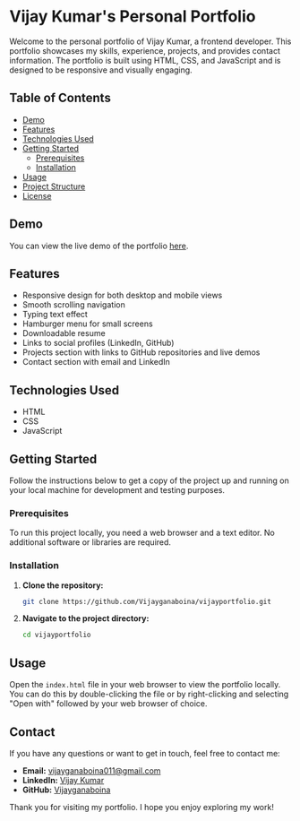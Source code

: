 # Vijay Kumar's Personal Portfolio

Welcome to the personal portfolio of Vijay Kumar, a frontend developer. This portfolio showcases my skills, experience, projects, and provides contact information. The portfolio is built using HTML, CSS, and JavaScript and is designed to be responsive and visually engaging.

## Table of Contents

- [Demo](#demo)
- [Features](#features)
- [Technologies Used](#technologies-used)
- [Getting Started](#getting-started)
  - [Prerequisites](#prerequisites)
  - [Installation](#installation)
- [Usage](#usage)
- [Project Structure](#project-structure)
- [License](#license)

## Demo

You can view the live demo of the portfolio [here](https://your-portfolio-link.com).

## Features

- Responsive design for both desktop and mobile views
- Smooth scrolling navigation
- Typing text effect
- Hamburger menu for small screens
- Downloadable resume
- Links to social profiles (LinkedIn, GitHub)
- Projects section with links to GitHub repositories and live demos
- Contact section with email and LinkedIn

## Technologies Used

- HTML
- CSS
- JavaScript

## Getting Started

Follow the instructions below to get a copy of the project up and running on your local machine for development and testing purposes.

### Prerequisites

To run this project locally, you need a web browser and a text editor. No additional software or libraries are required.

### Installation

1. **Clone the repository:**

   ```bash
   git clone https://github.com/Vijayganaboina/vijayportfolio.git
   ```

2. **Navigate to the project directory:**

   ```bash
   cd vijayportfolio
   ```

## Usage

Open the `index.html` file in your web browser to view the portfolio locally. You can do this by double-clicking the file or by right-clicking and selecting "Open with" followed by your web browser of choice.

## Contact

If you have any questions or want to get in touch, feel free to contact me:

- **Email:** [vijayganaboina011@gmail.com](mailto:vijayganaboina011@gmail.com)
- **LinkedIn:** [Vijay Kumar](https://www.linkedin.com/in/vijay-ganaboina-675600285/)
- **GitHub:** [Vijayganaboina](https://github.com/Vijayganaboina)

Thank you for visiting my portfolio. I hope you enjoy exploring my work!
